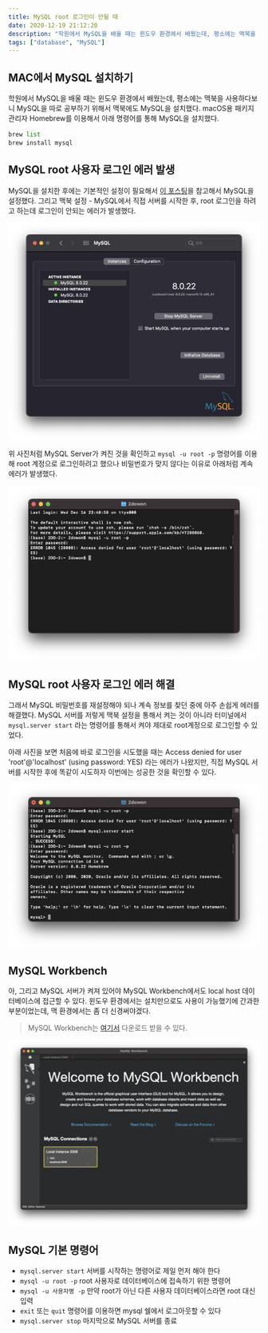 ```yaml
---
title: MySQL root 로그인이 안될 때
date: 2020-12-19 21:12:20
description: "학원에서 MySQL을 배울 때는 윈도우 환경에서 배웠는데, 평소에는 맥북을 사용하다보니 MySQL을 따로 공부하기 위해서 맥북에도 MySQL을 설치했다. macOS용 패키지 관리자 Homebrew를 이용해서 아래 명령어를 통해 MySQL을 설치했다..."
tags: ["database", "MySQL"]
---
```


## MAC에서 MySQL 설치하기

학원에서 MySQL을 배울 때는 윈도우 환경에서 배웠는데, 평소에는 맥북을 사용하다보니 MySQL을 따로 공부하기 위해서 맥북에도 MySQL을 설치했다. macOS용 패키지 관리자 Homebrew를 이용해서 아래 명령어를 통해 MySQL을 설치했다.

```python
brew list
brew install mysql
```

## MySQL root 사용자 로그인 에러 발생

MySQL을 설치한 후에는 기본적인 설정이 필요해서 [이 포스팅](https://whitepaek.tistory.com/16)을 참고해서 MySQL을 설정했다. 그리고 맥북 설정 - MySQL에서 직접 서버를 시작한 후, root 로그인을 하려고 하는데 로그인이 안되는 에러가 발생했다.

![mysql_login1](./images/mysql_login1.png)

위 사진처럼 MySQL Server가 켜진 것을 확인하고 `mysql -u root -p` 명령어를 이용해 root 계정으로 로그인하려고 했으나 비밀번호가 맞지 않다는 이유로 아래처럼 계속 에러가 발생했다.

![mysql_login2](./images/mysql_login2.png)

## MySQL root 사용자 로그인 에러 해결

그래서 MySQL 비밀번호를 재설정해야 되나 계속 정보를 찾던 중에 아주 손쉽게 에러를 해결했다. MySQL 서버를 저렇게 맥북 설정을 통해서 켜는 것이 아니라 터미널에서 `mysql.server start` 라는 명령어를 통해서 켜야 제대로 root계정으로 로그인할 수 있었다.

아래 사진을 보면 처음에 바로 로그인을 시도했을 때는 Access denied for user 'root'@'localhost' (using password: YES) 라는 에러가 나왔지만, 직접 MySQL 서버를 시작한 후에 똑같이 시도하자 이번에는 성공한 것을 확인할 수 있다.

![mysql_login3](./images/mysql_login3.png)

## MySQL Workbench

아, 그리고 MySQL 서버가 켜져 있어야 MySQL Workbench에서도 local host 데이터베이스에 접근할 수 있다. 윈도우 환경에서는 설치만으로도 사용이 가능했기에 간과한 부분이었는데, 맥 환경에서는 좀 더 신경써야겠다.

> MySQL Workbench는 [여기서](https://dev.mysql.com/downloads/workbench/) 다운로드 받을 수 있다.

![mysql_login5](./images/mysql_login5.png)

## MySQL 기본 명령어

- `mysql.server start` 서버를 시작하는 명령어로 제일 먼저 해야 한다
- `mysql -u root -p` root 사용자로 데이터베이스에 접속하기 위한 명령어
- `mysql -u 사용자명 -p` 만약 root가 아닌 다른 사용자 데이터베이스라면 root 대신 입력
- `exit` 또는 `quit` 명령어를 이용하면 mysql 쉘에서 로그아웃할 수 있다
- `mysql.server stop` 마지막으로 MySQL 서버를 종료
